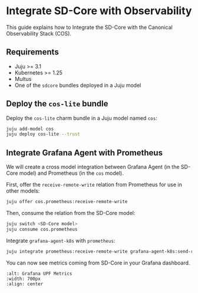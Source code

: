 # Integrate SD-Core with Observability

This guide explains how to Integrate the SD-Core with the Canonical Observability Stack (COS).

## Requirements

- Juju >= 3.1
- Kubernetes >= 1.25
- Multus
- One of the `sdcore` bundles deployed in a Juju model

## Deploy the `cos-lite` bundle

Deploy the `cos-lite` charm bundle in a Juju model named `cos`:

```bash
juju add-model cos 
juju deploy cos-lite --trust
```

## Integrate Grafana Agent with Prometheus

We will create a cross model integration between Grafana Agent (in the SD-Core model) and Prometheus (in the `cos` model).

First, offer the `receive-remote-write` relation from Prometheus for use in other models:

```bash
juju offer cos.prometheus:receive-remote-write
```

Then, consume the relation from the SD-Core model:

```bash
juju switch <SD-Core model>
juju consume cos.prometheus
```

Integrate `grafana-agent-k8s` with `prometheus`:

```bash
juju integrate prometheus:receive-remote-write grafana-agent-k8s:send-remote-write
```

You can now see metrics coming from SD-Core in your Grafana dashboard.

```{image} ../images/grafana_upf.png
:alt: Grafana UPF Metrics
:width: 700px
:align: center
```
